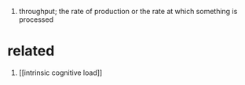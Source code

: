 1. throughput; the rate of production or the rate at which something is processed

# related
1. [[intrinsic cognitive load]]